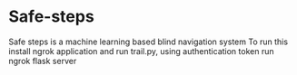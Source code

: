 # Safe-steps
Safe steps is a machine learning based blind navigation system 
To run this install ngrok application and run trail.py, using authentication token run ngrok flask server 
